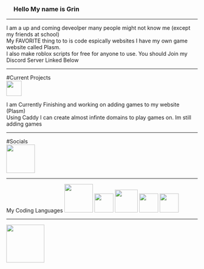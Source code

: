 ### <img src="https://em-content.zobj.net/source/animated-noto-color-emoji/356/waving-hand_1f44b.gif" width="15px"> Hello My name is Grin
---
<p>I am a up and coming deveolper many people might not know me (except my friends at school) <br>
My FAVORITE thing to to is code espically websites I have my own game website called Plasm. <br>
I also make roblox scripts for free for anyone to use. You should Join my Discord Server Linked Below</p>
<hr>
#Current Projects
<br>
<img src="https://plasmv1.github.io/favicon%20(2).png" width="40px">

<p></p>I am Currently Finishing and working on adding games to my website (Plasm) <br>
Using Caddy I can create almost infinte domains to play games on.
Im still adding games</p>
<hr>
#Socials
<br>
<a href="https://discord.gg/SXnPsgFjPv"><img src="https://static.vecteezy.com/system/resources/previews/018/930/718/original/discord-logo-discord-icon-transparent-free-png.png" width="75px"></a>
<hr>
My Coding Languages

<img src="https://assets.stickpng.com/images/5847f5bdcef1014c0b5e489c.png" width="75px">    
<img src="https://upload.wikimedia.org/wikipedia/commons/thumb/d/d5/CSS3_logo_and_wordmark.svg/1200px-CSS3_logo_and_wordmark.svg.png" width="50px">    
<img src="https://upload.wikimedia.org/wikipedia/commons/thumb/b/ba/Javascript_badge.svg/946px-Javascript_badge.svg.png" width="60px">    
<img src="https://upload.wikimedia.org/wikipedia/commons/thumb/c/c3/Python-logo-notext.svg/1869px-Python-logo-notext.svg.png" width="50px">    
<img src="https://upload.wikimedia.org/wikipedia/commons/c/cf/Lua-Logo.svg" width="50px">    

<hr>
<img src="https://i.imgflip.com/2zte8w.png?a471336" width="100px">


